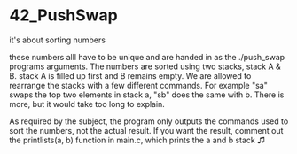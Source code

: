 # 42_PushSwap
it's about sorting numbers

these numbers alll have to be unique and are handed in as the ./push_swap programs arguments.
The numbers are sorted using two stacks, stack A & B. stack A is filled up first and B remains empty.
We are allowed to rearrange the stacks with a few different commands. For example "sa" swaps the top
two elements in stack a, "sb" does the same with b. There is more, but it would take too long to explain.

As required by the subject, the program only outputs the commands used to sort the numbers, not the actual result.
If you want the result, comment out the printlists(a, b) function in main.c, which prints the a and b stack ♫
